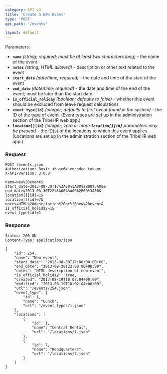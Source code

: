 ```yaml
---
category: API v3
title: 'Create a New Event'
type: 'POST'
api_path: '/events'

layout: default
---
```


Parameters:

- **`name`** *(string; required; must be at least two characters long)* - the name of the event
- **`notes`** *(string; HTML allowed)* - description or other text related to the event
- **`start_date`** *(date/time; required)* - the date and time of the start of the event
- **`end_date`** *(date/time; required)* - the date and time of the end of the event; must be later than the start date.
- **`is_official_holiday`** *(boolean; defaults to false)* - whether this event should be excluded from leave request calculations
- **`event_type[id]`** *(integer; defaults to first event found in the system)* - the ID of the type of event. (Event types are set up in the administration section of the TribeHR web app.)
- **`location[][id]`** *(integer; zero or more **`location[][id]`** parameters may be present)* - the ID(s) of the locations to which this event applies. (Locations are set up in the administration section of the TribeHR web app.)

### Request

```
POST /events.json
Authorization: Basic <base64 encoded token> 
X-API-Version: 3.0.0

name=New%20event&
start_date=2013-08-30T17%3A00%3A00%2B00%3A00&
end_date=2013-08-30T22%3A00%3A00%2B00%3A00&
location[][id]=1&
location[][id]=7&
notes=HTML%20description%20of%20new%20event&
is_official_holiday=1&
event_type[id]=1
```

### Response
```
Status: 200 OK
Content-Type: application/json
```

```
{
    "id": 254,
    "name": "New event",
    "start_date": "2013-08-30T17:00:00+00:00",
    "end_date": "2013-08-30T22:00:00+00:00",
    "notes": "HTML description of new event",
    "is_official_holiday": true,
    "created": "2013-08-19T18:02:04+00:00",
    "modified": "2013-08-19T18:02:04+00:00",
    "url": "/events/254.json",
    "event_type": {
        "id": 1,
        "name": "Lunch",
        "url": "/event_types/1.json"
    },
    "locations": [
        {
            "id": 1,
            "name": "Central Rental",
            "url": "/locations/1.json"
        },
        {
            "id": 7,
            "name": "Headquarters",
            "url": "/locations/7.json"
        }
    ]
}
```